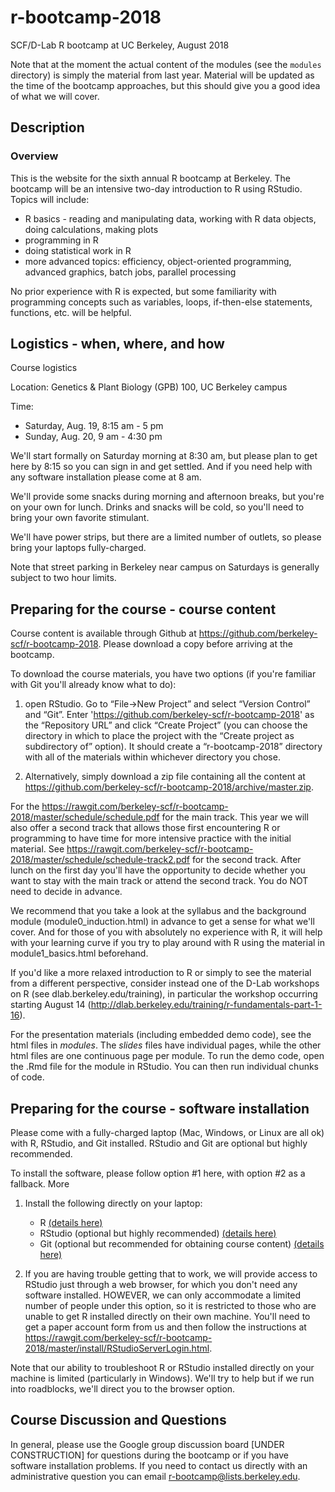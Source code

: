 # r-bootcamp-2018
SCF/D-Lab R bootcamp at UC Berkeley, August 2018

Note that at the moment the actual content of the modules (see the `modules` directory) is simply the material from last year. Material will be updated as the time of the bootcamp approaches, but this should give you a good idea of what we will cover.

## Description

### Overview

This is the website for the sixth annual R bootcamp at Berkeley. The bootcamp will be an intensive two-day introduction to R using RStudio. Topics will include:

 * R basics - reading and manipulating data, working with R data objects, doing calculations, making plots
 * programming in R
 * doing statistical work in R
 * more advanced topics: efficiency, object-oriented programming, advanced graphics, batch jobs, parallel processing

No prior experience with R is expected, but some familiarity with programming concepts such as variables, loops, if-then-else statements, functions, etc. will be helpful.

## Logistics - when, where, and how

Course logistics

Location: Genetics & Plant Biology (GPB) 100, UC Berkeley campus

Time: 
  - Saturday, Aug. 19, 8:15 am - 5 pm
  - Sunday, Aug. 20, 9 am - 4:30 pm

We'll start formally on Saturday morning at 8:30 am, but please plan to get here by 8:15 so you can sign in and get settled. And if you need help with any software installation please come at 8 am.

We'll provide some snacks during morning and afternoon breaks, but you're on your own for lunch. Drinks and snacks will be cold, so you'll need to bring your own favorite stimulant.

We'll have power strips, but there are a limited number of outlets, so please bring your laptops fully-charged.

Note that street parking in Berkeley near campus on Saturdays is generally subject to two hour limits.

## Preparing for the course - course content

Course content is available through Github at https://github.com/berkeley-scf/r-bootcamp-2018. Please download a copy before arriving at the bootcamp.

To download the course materials, you have two options (if you're familiar with Git you'll already know what to do):

  1) open RStudio. Go to “File→New Project” and select “Version Control” and “Git”. Enter 'https://github.com/berkeley-scf/r-bootcamp-2018' as the “Repository URL” and click “Create Project” (you can choose the directory in which to place the project with the “Create project as subdirectory of” option). It should create a “r-bootcamp-2018” directory with all of the materials within whichever directory you chose.

  2) Alternatively, simply download a zip file containing all the content at https://github.com/berkeley-scf/r-bootcamp-2018/archive/master.zip.

For the https://rawgit.com/berkeley-scf/r-bootcamp-2018/master/schedule/schedule.pdf for the main track. This year we will also offer a second track that allows those first encountering R or programming to have time for more intensive practice with the initial material. See https://rawgit.com/berkeley-scf/r-bootcamp-2018/master/schedule/schedule-track2.pdf for the second track. After lunch on the first day you'll have the opportunity to decide whether you want to stay with the main track or attend the second track. You do NOT need to decide in advance.

We recommend that you take a look at the syllabus and the background module (module0_induction.html) in advance to get a sense for what we'll cover. And for those of you with absolutely no experience with R, it will help with your learning curve if you try to play around with R using the material in module1_basics.html beforehand.

If you'd like a more relaxed introduction to R or simply to see the material from a different perspective, consider instead one of the D-Lab workshops on R (see dlab.berkeley.edu/training), in particular the workshop occurring starting August 14 (http://dlab.berkeley.edu/training/r-fundamentals-part-1-16).

For the presentation materials (including embedded demo code), see the html files in *modules*. The *_slides_* files have individual pages, while the other html files are one continuous page per module. To run the demo code, open the .Rmd file for the module in RStudio. You can then run individual chunks of code.

## Preparing for the course - software installation
Please come with a fully-charged laptop (Mac, Windows, or Linux are all ok) with R, RStudio, and Git installed. RStudio and Git are optional but highly recommended. 

To install the software, please follow option #1 here, with option #2 as a fallback. More

  1) Install the following directly on your laptop:
  
      - R [(details here)](https://rawgit.com/berkeley-scf/r-bootcamp-2018/master/install/RandRStudioInstall.html)
      - RStudio (optional but highly recommended) [(details here)](https://rawgit.com/berkeley-scf/r-bootcamp-2018/master/install/RandRStudioInstall.html)
      - Git (optional but recommended for obtaining course content) [(details here)](https://rawgit.com/berkeley-scf/r-bootcamp-2018/master/install/gitInstall.html)
  2) If you are having trouble getting that to work, we will provide access to RStudio just through a web browser, for which you don't need any software installed. HOWEVER, we can only accommodate a limited number of people under this option, so it is restricted to those who are unable to get R installed directly on their own machine. You'll need to get a paper account form from us and then follow the instructions at https://rawgit.com/berkeley-scf/r-bootcamp-2018/master/install/RStudioServerLogin.html.

Note that our ability to troubleshoot R or RStudio installed directly on your machine is limited (particularly in Windows). We'll try to help but if we run into roadblocks, we'll direct you to the browser option.

## Course Discussion and Questions

In general, please use the Google group discussion board [UNDER CONSTRUCTION] for questions during the bootcamp or if you have software installation problems. If you need to contact us directly with an administrative question you can email r-bootcamp@lists.berkeley.edu.

